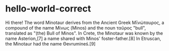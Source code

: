 # hello-world-correct

Hi there! 
The word Minotaur derives from the Ancient Greek Μῑνώταυρος, a compound of the name Μίνως (Minos) and the noun ταῦρος "bull", translated as "(the) Bull of Minos". In Crete, the Minotaur was known by the name Asterion,[7] a name shared with Minos' foster-father.[8] In Etruscan, the Minotaur had the name Θevrumineś.[9]

